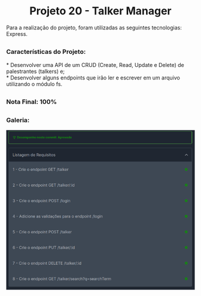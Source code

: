 <h1 align="center">Projeto 20 - Talker Manager</h1>

<div>
  Para a realização do projeto, foram utilizadas as seguintes tecnologias: Express.
</div>

##

<div>
  <h3>Características do Projeto:</h3>
  * Desenvolver uma API de um CRUD (Create, Read, Update e Delete) de palestrantes (talkers) e;</br>
  * Desenvolver alguns endpoints que irão ler e escrever em um arquivo utilizando o módulo fs.</br>

</div>

##

<div>
  <h3>Nota Final: 100%</h3>
</div>

##
<h3>Galeria:</h3>
<img src="https://raw.githubusercontent.com/VitorMarceloSantos/Trybe-Projeto-20-Project-Talker-Manager/main/resultado.png" title="Projeto - 20" alt="J"/><br/>
